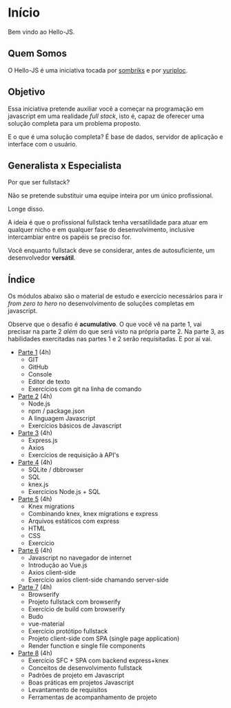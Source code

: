 # Início

Bem vindo ao Hello-JS.

## Quem Somos

O Hello-JS é uma iniciativa tocada por [sombriks](https://sombriks.com.br) e
por [yuriploc](https://twitter.com/yuriploc).

## Objetivo

Essa iniciativa pretende auxiliar você a começar na
programação em javascript em uma realidade *full stack*, isto é, capaz de
oferecer uma solução completa para um problema proposto.

E o que é uma solução completa? É base de dados, servidor de aplicação e
interface com o usuário.

## Generalista x Especialista

Por que ser fullstack? 

Não se pretende substituir uma equipe inteira por um único profissional.

Longe disso.

A ideia é que o profissional fullstack tenha versatilidade para atuar em 
qualquer nicho e em qualquer fase do desenvolvimento, inclusive intercambiar
entre os papéis se preciso for.

Você enquanto fullstack deve se considerar, antes de autosuficiente, um 
desenvolvedor **versátil**.

## Índice

Os módulos abaixo são o material de estudo e exercício necessários para ir
*from zero to hero* no desenvolvimento de soluções completas em javascript.

Observe que o desafio é **acumulativo**. O que você vê na parte 1, vai precisar 
na parte 2 *além* do que será visto na própria parte 2. Na parte 3, as 
habilidades exercitadas nas partes 1 e 2 serão requisitadas. E por aí vai.

- [Parte 1](/parte-1) (4h)
  - GIT
  - GitHub
  - Console
  - Editor de texto
  - Exercícios com git na linha de comando
- [Parte 2](/parte-2) (4h)
  - Node.js
  - npm / package.json
  - A linguagem Javascript
  - Exercícios básicos de Javascript
- [Parte 3](/parte-3) (4h)
  - Express.js
  - Axios
  - Exercícios de requisição à API's
- [Parte 4](/parte-4) (4h)   
  - SQLite / dbbrowser
  - SQL
  - knex.js
  - Exercícios Node.js + SQL
- [Parte 5](/parte-5) (4h)
  - Knex migrations
  - Combinando knex, knex migrations e express
  - Arquivos estáticos com express
  - HTML
  - CSS
  - Exercício
- [Parte 6](/parte-6) (4h)
  - Javascript no navegador de internet
  - Introdução ao Vue.js
  - Axios client-side
  - Exercício axios client-side chamando server-side
- [Parte 7](/parte-7) (4h)
  - Browserify
  - Projeto fullstack com browserify
  - Exercício de build com browserify
  - Budo
  - vue-material
  - Exercício protótipo fullstack
  - Projeto client-side com SPA (single page application)
  - Render function e single file components
- [Parte 8](/parte-8) (4h)  
  - Exercício SFC + SPA com backend express+knex
  - Conceitos de desenvolvimento fullstack
  - Padrões de projeto em Javascript
  - Boas práticas em projetos Javascript
  - Levantamento de requisitos
  - Ferramentas de acompanhamento de projeto
